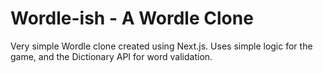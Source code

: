 # Wordle-ish - A Wordle Clone

Very simple Wordle clone created using Next.js. Uses simple logic for the game, and the Dictionary API for word validation.
